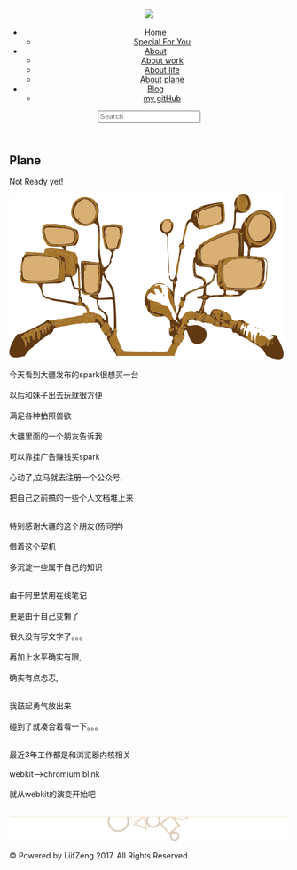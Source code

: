 <html lang="en">
 <head>
  <meta charset="utf-8" />
  <meta name="viewport" content="width=device-width, initial-scale=1.0" />
  <meta name="description" content="" />
  <meta name="author" content="" />
  <title>Blog | LiifZeng</title>
  <link href="css/bootstrap.min.css" rel="stylesheet" />
  <link href="css/font-awesome.min.css" rel="stylesheet" />
  <link href="css/lightbox.css" rel="stylesheet" />
  <link href="css/animate.min.css" rel="stylesheet" />
  <link href="css/main.css" rel="stylesheet" />
  <link href="css/responsive.css" rel="stylesheet" />
  <!--[if lt IE 9]>
        <script src="js/html5shiv.js"></script>
        <script src="js/respond.min.js"></script>
    <![endif]-->
  <link rel="shortcut icon" href="https://github.com/gneZfiiL/blog/raw/master/images/ico/favicon.ico" />
  <link rel="apple-touch-icon-precomposed" sizes="144x144" href="https://github.com/gneZfiiL/blog/raw/master/images/ico/apple-touch-icon-144-precomposed.png" />
  <link rel="apple-touch-icon-precomposed" sizes="114x114" href="https://github.com/gneZfiiL/blog/raw/master/images/ico/apple-touch-icon-114-precomposed.png" />
  <link rel="apple-touch-icon-precomposed" sizes="72x72" href="https://github.com/gneZfiiL/blog/raw/master/images/ico/apple-touch-icon-72-precomposed.png" />
  <link rel="apple-touch-icon-precomposed" href="https://github.com/gneZfiiL/blog/raw/master/images/ico/apple-touch-icon-57-precomposed.png" />
 </head>
 <!--/head-->
 <body>
  <header id="header">
   <div class="navbar navbar-inverse" role="banner">
    <div class="container">
     <div class="navbar-header">
      <a href="http://click.dji.com/APZ7xbqGqop88BpdmSQN?pm=link&amp;as=0001&amp;ch=dj01" target="_blank"> <img src="https://u.djicdn.com/uploads/ad_image_file/file/498/468x60_copy.jpg" /></a>
     </div>
     <div class="collapse navbar-collapse">
      <ul class="nav navbar-nav navbar-right">
       <li class="dropdown"><a href="index.html">Home <i class="fa fa-angle-down"></i></a>
        <ul role="menu" class="sub-menu">
         <li><a href="special.html">Special For You</a></li>
        </ul> </li>
       <li class="dropdown"><a href="blog.html">About <i class="fa fa-angle-down"></i></a>
        <ul role="menu" class="sub-menu">
         <li><a href="mywork.html">About work</a></li>
         <li><a href="mylife.html">About life</a></li>
         <li><a href="myplane.html">About plane</a></li>
        </ul> </li>
       <li class="dropdown active"><a href="blog.html">Blog <i class="fa fa-angle-down"></i></a>
        <ul role="menu" class="sub-menu">
         <li><a href="https://github.com/gneZfiiL">my gitHub</a></li>
        </ul> </li>
      </ul>
     </div>
     <div class="search">
      <form role="form">
       <i class="fa fa-search"></i>
       <div class="field-toggle">
        <input type="text" class="search-form" autocomplete="off" placeholder="Search" />
       </div>
      </form>
     </div>
    </div>
   </div>
  </header>
  <!--/#header-->
  <section id="page-breadcrumb">
   <div class="vertical-center sun">
    <div class="container">
     <div class="row">
      <div class="action">
       <div class="col-sm-12">
        <h1 class="title">Plane</h1>
        <p>Not Ready yet!</p>
       </div>
      </div>
     </div>
    </div>
   </div>
  </section>
  <!--/#page-breadcrumb-->
  <section id="company-information" class="padding wow fadeIn animated" data-wow-duration="1000ms" data-wow-delay="300ms" style="visibility: visible; animation-duration: 1000ms; animation-delay: 300ms; animation-name: fadeIn;">
        <div class="container">
            <div class="row">
                <div class="col-sm-6">
                    <img src="https://github.com/gneZfiiL/blog/raw/master/images/aboutus/1.png" class="img-responsive" alt="">
                </div>
                <div class="col-sm-6 padding-top">
                    <p>今天看到大疆发布的spark很想买一台</br></br>
以后和妹子出去玩就很方便</br></br>
满足各种拍照兽欲</br></br>
大疆里面的一个朋友告诉我</br></br>
可以靠挂广告赚钱买spark</br></br>
心动了,立马就去注册一个公众号,</br></br>
把自己之前搞的一些个人文档堆上来</br></br>
</p>
<p>
特别感谢大疆的这个朋友(杨同学)</br></br>
借着这个契机</br></br>
多沉淀一些属于自己的知识</br></br>
</p>
<p>
由于阿里禁用在线笔记</br></br>
更是由于自己变懒了</br></br>
很久没有写文字了。。。</br></br>
再加上水平确实有限,</br></br>
确实有点忐忑,</br></br>
</p>
<p>
我鼓起勇气放出来</br></br>
碰到了就凑合着看一下。。。</br></br>
</p>
<p>
最近3年工作都是和浏览器内核相关</br></br>
webkit-->chromium blink</br></br>
就从webkit的演变开始吧</br></br>
</p>
                </div>
            </div>
        </div>
    </section>
  <footer id="footer">
   <div class="container">
    <div class="row">
     <div class="col-sm-12 text-center bottom-separator">
      <img src="https://github.com/gneZfiiL/blog/raw/master/images/home/under.png" class="img-responsive inline" alt="" />
     </div>
     <div class="col-sm-12">
      <div class="copyright-text text-center">
       <p>&copy; Powered by LiifZeng 2017. All Rights Reserved.</p>
      </div>
     </div>
    </div>
   </div>
  </footer>
  <!--/#footer-->
  <script type="text/javascript" src="js/jquery.js"></script>
  <script type="text/javascript" src="js/bootstrap.min.js"></script>
  <script type="text/javascript" src="js/lightbox.min.js"></script>
  <script type="text/javascript" src="js/wow.min.js"></script>
  <script type="text/javascript" src="js/main.js"></script>
 </body>
</html>
